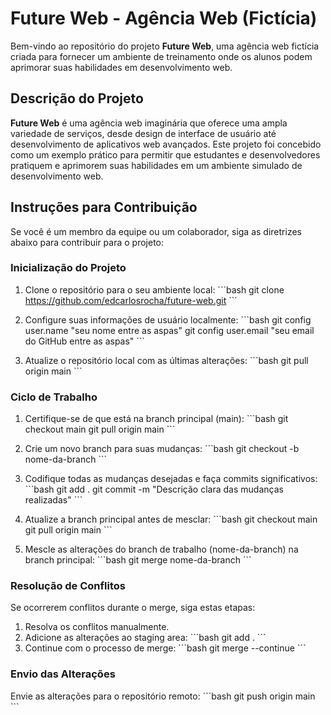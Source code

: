 # Future Web - Agência Web (Fictícia)

Bem-vindo ao repositório do projeto **Future Web**, uma agência web fictícia criada para fornecer um ambiente de treinamento onde os alunos podem aprimorar suas habilidades em desenvolvimento web.

## Descrição do Projeto

**Future Web** é uma agência web imaginária que oferece uma ampla variedade de serviços, desde design de interface de usuário até desenvolvimento de aplicativos web avançados. Este projeto foi concebido como um exemplo prático para permitir que estudantes e desenvolvedores pratiquem e aprimorem suas habilidades em um ambiente simulado de desenvolvimento web.

## Instruções para Contribuição

Se você é um membro da equipe ou um colaborador, siga as diretrizes abaixo para contribuir para o projeto:

### Inicialização do Projeto

1. Clone o repositório para o seu ambiente local:
   \`\`\`bash
   git clone https://github.com/edcarlosrocha/future-web.git
   \`\`\`

2. Configure suas informações de usuário localmente:
   \`\`\`bash
   git config user.name \"seu nome entre as aspas\"
   git config user.email \"seu email do GitHub entre as aspas\"
   \`\`\`

3. Atualize o repositório local com as últimas alterações:
   \`\`\`bash
   git pull origin main
   \`\`\`

### Ciclo de Trabalho

1. Certifique-se de que está na branch principal (main):
   \`\`\`bash
   git checkout main
   git pull origin main
   \`\`\`

2. Crie um novo branch para suas mudanças:
   \`\`\`bash
   git checkout -b nome-da-branch
   \`\`\`

3. Codifique todas as mudanças desejadas e faça commits significativos:
   \`\`\`bash
   git add .
   git commit -m \"Descrição clara das mudanças realizadas\"
   \`\`\`

4. Atualize a branch principal antes de mesclar:
   \`\`\`bash
   git checkout main
   git pull origin main
   \`\`\`

5. Mescle as alterações do branch de trabalho (nome-da-branch) na branch principal:
   \`\`\`bash
   git merge nome-da-branch
   \`\`\`

### Resolução de Conflitos

Se ocorrerem conflitos durante o merge, siga estas etapas:

1. Resolva os conflitos manualmente.
2. Adicione as alterações ao staging area:
   \`\`\`bash
   git add .
   \`\`\`
3. Continue com o processo de merge:
   \`\`\`bash
   git merge --continue
   \`\`\`

### Envio das Alterações

Envie as alterações para o repositório remoto:
   \`\`\`bash
   git push origin main
   \`\`\`
